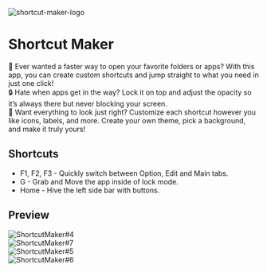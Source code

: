 ![shortcut-maker-logo](https://github.com/user-attachments/assets/a1aded1f-0e3a-4b57-813c-3447b5389e2b)
# Shortcut Maker
🎯 Ever wanted a faster way to open your favorite folders or apps? With this app, you can create custom shortcuts and jump straight to what you need in just one click!
<br>🔒 Hate when apps get in the way? Lock it on top and adjust the opacity so it’s always there but never blocking your screen.
<br>🎨 Want everything to look just right? Customize each shortcut however you like icons, labels, and more.
Create your own theme, pick a background, and make it truly yours!

## Shortcuts
* F1, F2, F3 - Quickly switch between Option, Edit and Main tabs. 
* G - Grab and Move the app inside of lock mode.
* Home - Hive the left side bar with buttons.

## Preview
![ShortcutMaker#4](https://github.com/user-attachments/assets/65572fe4-e848-406c-b363-d16d55b1d2ae)<br>
![ShortcutMaker#7](https://github.com/user-attachments/assets/b5fa70e8-d2a5-4ce3-bf42-9aea4aebbd5e)<br>
![ShortcutMaker#5](https://github.com/user-attachments/assets/d7b1296e-0e04-4e1f-a529-93b6644eed73)<br>
![ShortcutMaker#6](https://github.com/user-attachments/assets/73fafbd7-da76-4e68-94e2-795fcae15004)
